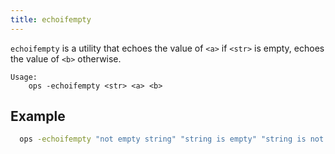 ```yaml
---
title: echoifempty
---
```



`echoifempty` is a utility that echoes the value of `<a>` if `<str>` is empty, echoes the value of `<b>` otherwise.

```text
Usage:
    ops -echoifempty <str> <a> <b>
```

## Example

```bash
  ops -echoifempty "not empty string" "string is empty" "string is not empty"
```
